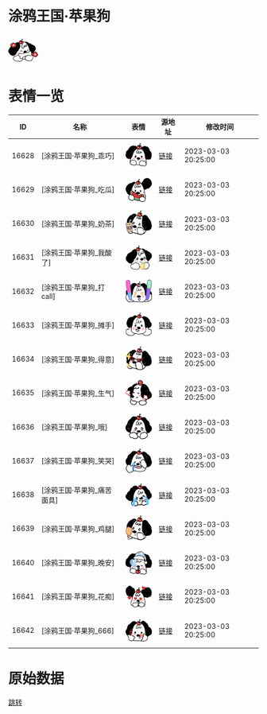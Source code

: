 # 涂鸦王国·苹果狗

<img src="./cover.png" height="60" alt="cover" />

# 表情一览

|ID|名称|表情|源地址|修改时间|
|----|----|----|----|----|
|16628|[涂鸦王国·苹果狗_乖巧]|<img src="./pic/016628_%5B涂鸦王国·苹果狗_乖巧%5D.png" height="60" alt="乖巧"/>|[链接](https://i0.hdslb.com/bfs/garb/1dc480851cba4d38a1c3b08f620e637f38cf1563.png)|2023-03-03 20:25:00|
|16629|[涂鸦王国·苹果狗_吃瓜]|<img src="./pic/016629_%5B涂鸦王国·苹果狗_吃瓜%5D.png" height="60" alt="吃瓜"/>|[链接](https://i0.hdslb.com/bfs/garb/ad577b1bf4fc54a0813a3f9d4a1fd22d2f3efec1.png)|2023-03-03 20:25:00|
|16630|[涂鸦王国·苹果狗_奶茶]|<img src="./pic/016630_%5B涂鸦王国·苹果狗_奶茶%5D.png" height="60" alt="奶茶"/>|[链接](https://i0.hdslb.com/bfs/garb/6b0b4a3e110476f59fb7f2c01720eedad7f662f0.png)|2023-03-03 20:25:00|
|16631|[涂鸦王国·苹果狗_我酸了]|<img src="./pic/016631_%5B涂鸦王国·苹果狗_我酸了%5D.png" height="60" alt="我酸了"/>|[链接](https://i0.hdslb.com/bfs/garb/9cfaa176ae79da5a74f65a84cc215401ef08dae7.png)|2023-03-03 20:25:00|
|16632|[涂鸦王国·苹果狗_打call]|<img src="./pic/016632_%5B涂鸦王国·苹果狗_打call%5D.png" height="60" alt="打call"/>|[链接](https://i0.hdslb.com/bfs/garb/a63c274b2525370fa6b217e94f6813854ec02ac5.png)|2023-03-03 20:25:00|
|16633|[涂鸦王国·苹果狗_摊手]|<img src="./pic/016633_%5B涂鸦王国·苹果狗_摊手%5D.png" height="60" alt="摊手"/>|[链接](https://i0.hdslb.com/bfs/garb/7bc5e1a01b67fe94fa54ba1fe91e34acf9fa51a4.png)|2023-03-03 20:25:00|
|16634|[涂鸦王国·苹果狗_得意]|<img src="./pic/016634_%5B涂鸦王国·苹果狗_得意%5D.png" height="60" alt="得意"/>|[链接](https://i0.hdslb.com/bfs/garb/0b50d6b3f868f82af99efd318c78f513563ba1d1.png)|2023-03-03 20:25:00|
|16635|[涂鸦王国·苹果狗_生气]|<img src="./pic/016635_%5B涂鸦王国·苹果狗_生气%5D.png" height="60" alt="生气"/>|[链接](https://i0.hdslb.com/bfs/garb/2c3367f9d37f994bc45c8781726f0c856d13438c.png)|2023-03-03 20:25:00|
|16636|[涂鸦王国·苹果狗_哦]|<img src="./pic/016636_%5B涂鸦王国·苹果狗_哦%5D.png" height="60" alt="哦"/>|[链接](https://i0.hdslb.com/bfs/garb/d33f5295d58960aff85b2e5712c27f4627aba15a.png)|2023-03-03 20:25:00|
|16637|[涂鸦王国·苹果狗_笑哭]|<img src="./pic/016637_%5B涂鸦王国·苹果狗_笑哭%5D.png" height="60" alt="笑哭"/>|[链接](https://i0.hdslb.com/bfs/garb/acf31749718f1beda04ea57b689faeb789f60425.png)|2023-03-03 20:25:00|
|16638|[涂鸦王国·苹果狗_痛苦面具]|<img src="./pic/016638_%5B涂鸦王国·苹果狗_痛苦面具%5D.png" height="60" alt="痛苦面具"/>|[链接](https://i0.hdslb.com/bfs/garb/1b4d88b80320fd0ccfa4aaa235cf9a866ab10a8c.png)|2023-03-03 20:25:00|
|16639|[涂鸦王国·苹果狗_鸡腿]|<img src="./pic/016639_%5B涂鸦王国·苹果狗_鸡腿%5D.png" height="60" alt="鸡腿"/>|[链接](https://i0.hdslb.com/bfs/garb/860f6e2f2b76e14ccecc46833b80798a746fc1b7.png)|2023-03-03 20:25:00|
|16640|[涂鸦王国·苹果狗_晚安]|<img src="./pic/016640_%5B涂鸦王国·苹果狗_晚安%5D.png" height="60" alt="晚安"/>|[链接](https://i0.hdslb.com/bfs/garb/049d5e5c9f5c65a6af06ec73d5c1d6ba0898bd09.png)|2023-03-03 20:25:00|
|16641|[涂鸦王国·苹果狗_花痴]|<img src="./pic/016641_%5B涂鸦王国·苹果狗_花痴%5D.png" height="60" alt="花痴"/>|[链接](https://i0.hdslb.com/bfs/garb/d90c891724382153117c2a3440fb88956f03cb06.png)|2023-03-03 20:25:00|
|16642|[涂鸦王国·苹果狗_666]|<img src="./pic/016642_%5B涂鸦王国·苹果狗_666%5D.png" height="60" alt="666"/>|[链接](https://i0.hdslb.com/bfs/garb/4d1474cac880366366cfcb9edf49277bc0606831.png)|2023-03-03 20:25:00|

# 原始数据

[跳转](./raw.json)

